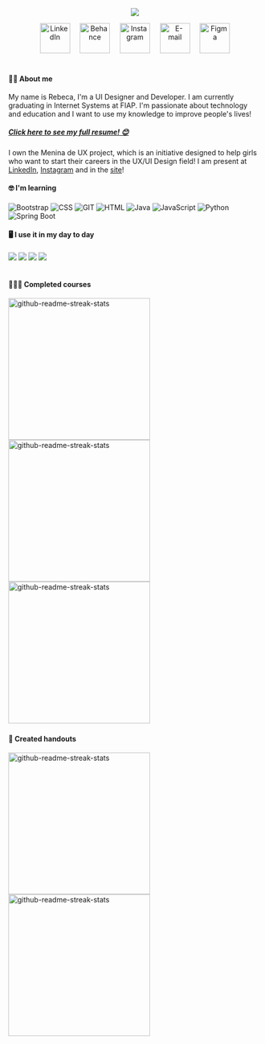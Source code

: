 <p align="center"> 
    <img src="https://readme-typing-svg.herokuapp.com?font=Poppins&size=24&color=CDE1FF&center=true&vCenter=true&lines=UI+Designer;Full-Stack+Developer"(https://git.io/typing-svg>
 </p>

<p align="center">
  <a href="https://www.linkedin.com/in/becabelin" alt="LinkedIn"><img width="60px" alt="LinkedIn" title="LinkedIn" src="https://user-images.githubusercontent.com/69727594/169367244-2f63a8bc-def6-4969-b358-73ef373b06e9.png"/></a>
  &#8287;&#8287;&#8287;
  <a href="https://www.behance.net/becabelin"><img width="60px" alt="Behance" title="Behance" src="https://user-images.githubusercontent.com/69727594/169367939-ee9fc31e-81d1-44ff-ba4a-d54619c014e7.png"></a>
  &#8287;&#8287;&#8287;
  <a href="https://www.instagram.com/becabelin"><img width="60px" alt="Instagram" title="Instagram" src="https://user-images.githubusercontent.com/69727594/169368045-174edc56-78b3-4b7a-be4d-2049f332c5bc.png"/></a>
  &#8287;&#8287;&#8287;
  <a href="mailto:becabelin@gmail.com"><img width="60px" alt="E-mail" title="E-mail" src="https://user-images.githubusercontent.com/69727594/169368168-80f982c1-b18d-40b3-92fd-0a5a26705505.png"/></a>
  &#8287;&#8287;&#8287;
  <a href="figma.com/@becabelin"><img width="60px" alt="Figma" title="Figma" src="https://user-images.githubusercontent.com/69727594/169368449-161d9a5c-0e46-46bc-ac67-2c025b3af80a.png"/></a>
</p>

#

#### 👧🏻 About me
My name is Rebeca, I'm a UI Designer and Developer. I am currently graduating in Internet Systems at FIAP. I'm passionate about technology and education and I want to use my knowledge to improve people's lives!
##### [Click here to see my full resume! 😊](https://github.com/becabelin/curriculo)

I own the Menina de UX project, which is an initiative designed to help girls who want to start their careers in the UX/UI Design field! I am present at [LinkedIn](https://www.linkedin.com/company/meninadeux), [Instagram](https://www.instagram.com/meninadeux/) and in the [site](https://meninadeux.com)!

#### 🤓 I'm learning
<p align="left">
<img align="center" src="https://img.shields.io/badge/Bootstrap-563D7C?style=for-the-badge&logo=bootstrap&logoColor=white&color=0F5F8C" alt="Bootstrap" title="Bootstrap">
<!-- <img align="center" src="https://img.shields.io/badge/c%23-%23239120.svg?style=for-the-badge&logo=c-sharp&logoColor=white&color=0F5F8C" alt="C#" title="C#"> -->
<img align="center" src="https://img.shields.io/badge/CSS-1572B6?style=for-the-badge&logo=css3&logoColor=white&color=0F5F8C" alt="CSS" title="CSS">
<img align="center" src="https://img.shields.io/badge/git-%23F05033.svg?style=for-the-badge&logo=git&logoColor=white&color=0F5F8C" alt="GIT" title="GIT">
<img align="center" src="https://img.shields.io/badge/HTML-E34F26?style=for-the-badge&logo=html5&logoColor=white&color=0F5F8C" alt="HTML" title="HTML">
<img align="center" src="https://img.shields.io/badge/Java-ED8B00?style=for-the-badge&logo=java&logoColor=white&color=0F5F8C" alt="Java" title="Java">
<img align="center" src="https://img.shields.io/badge/JavaScript-323330?style=for-the-badge&logo=javascript&logoColor=white&color=0F5F8C" alt="JavaScript" title="JavaScript">
<img align="center" src="https://img.shields.io/badge/Python-FFD43B?style=for-the-badge&logo=python&logoColor=white&color=0F5F8C" alt="Python" title="Python">
<img align="center" src="https://img.shields.io/badge/Spring_Boot-F2F4F9?style=for-the-badge&logo=spring-boot&logoColor=white&color=0F5F8C" alt="Spring Boot" title="Spring Boot">
</p>

#### 🖥️ I use it in my day to day

<a href="" target="_blank" alt="Figma" title="Figma"><img align="center" src="https://img.shields.io/badge/figma-%23F24E1E.svg?style=for-the-badge&logo=figma&logoColor=white&color=0F5F8C"></a>
<a href="" target="_blank" alt="VS Code" title="VS Code"><img align="center" src="https://img.shields.io/badge/Visual%20Studio%20Code-0078d7.svg?style=for-the-badge&logo=visual-studio-code&logoColor=white&color=0F5F8C"></a>
<a href="" target="_blank" alt="IntelliJ IDEA" title="IntelliJ IDEA"><img align="center" src="https://img.shields.io/badge/IntelliJ_IDEA-000000.svg?style=for-the-badge&logo=intellij-idea&logoColor=white&color=0F5F8C"></a>
<a href="" target="_blank" alt="Postman" title="Postman"><img align="center" src="https://img.shields.io/badge/Postman-FF6C37?style=for-the-badge&logo=Postman&logoColor=white&color=0F5F8C"></a>

#
#### 👩🏻‍💻 Completed courses
<p align="left">
    <a href="https://github.com/becabelin/bootcamp-python"><img width="282" src="https://denvercoder1-github-readme-stats.vercel.app/api/pin/?username=becabelin&repo=bootcamp-python&theme=react&bg_color=0D1117&title_color=F0F6FF&icon_color=F8D866&show_icons=false" alt="github-readme-streak-stats"></a>
   <a href="https://github.com/becabelin/tech-ta-on"><img width="282" src="https://denvercoder1-github-readme-stats.vercel.app/api/pin/?username=becabelin&repo=tech-ta-on&theme=react&bg_color=0D1117&title_color=F0F6FF&icon_color=F8D866&show_icons=false" alt="github-readme-streak-stats"></a>
  <a href="https://github.com/becabelin/construdelas-gama"><img width="282" src="https://denvercoder1-github-readme-stats.vercel.app/api/pin/?username=becabelin&repo=construdelas-gama&theme=react&bg_color=0D1117&title_color=F0F6FF&icon_color=F8D866&show_icons=false" alt="github-readme-streak-stats"></a>&#8287;
</p>

#### 📔 Created handouts
<p align="left">
  <a href="https://github.com/becabelin/apostila-de-http"><img width="282" src="https://denvercoder1-github-readme-stats.vercel.app/api/pin/?username=becabelin&repo=apostila-de-http&theme=react&bg_color=0D1117&title_color=F0F6FF&icon_color=F8D866&show_icons=false" alt="github-readme-streak-stats"></a>
  <a href="https://github.com/becabelin/apostila-git-github"><img width="282" src="https://denvercoder1-github-readme-stats.vercel.app/api/pin/?username=becabelin&repo=apostila-git-github&theme=react&bg_color=0D1117&title_color=F0F6FF&icon_color=F8D866&show_icons=false" alt="github-readme-streak-stats"></a>&#8287;
</p>
